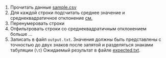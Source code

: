 1. Прочитать данные [sample.csv](sample.csv)
2. Для каждой строки подсчитать среднее значение и среднеквадратичное отклонение
   [см.](https://github.com/mathling-programming/cheatsheets/blob/main/numpy.md#%D1%81%D1%82%D0%B0%D1%82%D0%B8%D1%81%D1%82%D0%B8%D0%BA%D0%B0-%D0%B8-%D0%B0%D0%B3%D1%80%D0%B5%D0%B3%D0%B0%D1%86%D0%B8%D1%8F)
3. Перенумеровать строки
4. Отфильтровать строки со среднеквадратичным отклонением больше ...
5. Записать в файл `output.txt`. Значения должны быть представлены с точностью
   до двух знаков после запятой и разделяться знаками табуляции (`\t`)
   Ожидаемый результат в файле [expected.txt](expected.txt).
